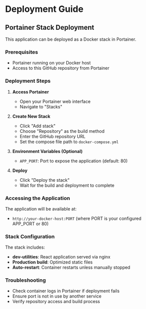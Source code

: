 # Deployment Guide

## Portainer Stack Deployment

This application can be deployed as a Docker stack in Portainer.

### Prerequisites

- Portainer running on your Docker host
- Access to this GitHub repository from Portainer

### Deployment Steps

1. **Access Portainer**
   - Open your Portainer web interface
   - Navigate to "Stacks"

2. **Create New Stack**
   - Click "Add stack"
   - Choose "Repository" as the build method
   - Enter the GitHub repository URL
   - Set the compose file path to `docker-compose.yml`

3. **Environment Variables (Optional)**
   - `APP_PORT`: Port to expose the application (default: 80)

4. **Deploy**
   - Click "Deploy the stack"
   - Wait for the build and deployment to complete

### Accessing the Application

The application will be available at:
- `http://your-docker-host:PORT` (where PORT is your configured APP_PORT or 80)

### Stack Configuration

The stack includes:
- **dev-utilities**: React application served via nginx
- **Production build**: Optimized static files
- **Auto-restart**: Container restarts unless manually stopped

### Troubleshooting

- Check container logs in Portainer if deployment fails
- Ensure port is not in use by another service
- Verify repository access and build process